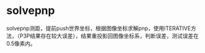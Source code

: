 # solvepnp
solvepnp测距，提前push世界坐标，根据图像坐标求解pnp，使用ITERATIVE方法，（P3P结果存在较大误差），结果重投影回图像坐标系，判断误差，测试误差在0.5像素内。
